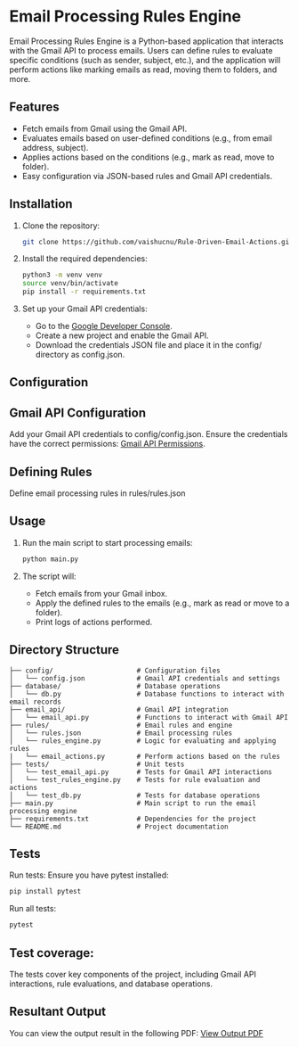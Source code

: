 # Email Processing Rules Engine

Email Processing Rules Engine is a Python-based application that interacts with the Gmail API to process emails. Users can define rules to evaluate specific conditions (such as sender, subject, etc.), and the application will perform actions like marking emails as read, moving them to folders, and more.

## Features

- Fetch emails from Gmail using the Gmail API.
- Evaluates emails based on user-defined conditions (e.g., from email address, subject).
- Applies actions based on the conditions (e.g., mark as read, move to folder).
- Easy configuration via JSON-based rules and Gmail API credentials.

## Installation

1. Clone the repository:
	```bash
	git clone https://github.com/vaishucnu/Rule-Driven-Email-Actions.git
	```

2. Install the required dependencies:
	```bash
	python3 -m venv venv
	source venv/bin/activate
	pip install -r requirements.txt
	```

3. Set up your Gmail API credentials:

	- Go to the [Google Developer Console](https://console.cloud.google.com/).
	- Create a new project and enable the Gmail API.
	- Download the credentials JSON file and place it in the config/ directory as config.json.

## Configuration

## Gmail API Configuration
Add your Gmail API credentials to config/config.json. Ensure the credentials have the correct permissions: [Gmail API Permissions](https://www.googleapis.com/auth/gmail.modify).

## Defining Rules
Define email processing rules in rules/rules.json

## Usage
1. Run the main script to start processing emails:
	```bash
	python main.py
	```

2. The script will:
	- Fetch emails from your Gmail inbox.
	- Apply the defined rules to the emails (e.g., mark as read or move to a folder).
	- Print logs of actions performed.

## Directory Structure
```
├── config/                     # Configuration files
│   └── config.json             # Gmail API credentials and settings
├── database/                   # Database operations
│   └── db.py                   # Database functions to interact with email records
├── email_api/                  # Gmail API integration
│   └── email_api.py            # Functions to interact with Gmail API
├── rules/                      # Email rules and engine
│   └── rules.json              # Email processing rules
│   └── rules_engine.py         # Logic for evaluating and applying rules
|   └── email_actions.py        # Perform actions based on the rules
├── tests/                      # Unit tests
│   └── test_email_api.py       # Tests for Gmail API interactions
│   └── test_rules_engine.py    # Tests for rule evaluation and actions
│   └── test_db.py              # Tests for database operations
├── main.py                     # Main script to run the email processing engine
├── requirements.txt            # Dependencies for the project
└── README.md                   # Project documentation
```

## Tests
Run tests:
Ensure you have pytest installed:
```bash
pip install pytest
```

Run all tests:
```bash
pytest
```
## Test coverage:
The tests cover key components of the project, including Gmail API interactions, rule evaluations, and database operations.

## Resultant Output 
You can view the output result in the following PDF:
[View Output PDF](https://github.com/vaishucnu/Rule-Driven-Email-Actions/blob/main/Output%20Results.pdf)
